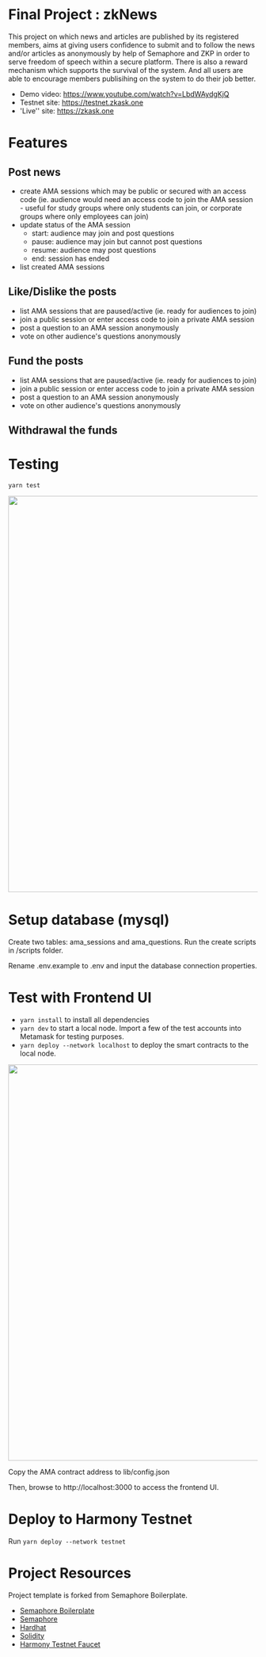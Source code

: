 # Final Project : zkNews

This project on which news and articles are published by its registered members, aims at giving users confidence to submit and to follow the news and/or articles as anonymously by help of Semaphore and ZKP in order to serve freedom of speech within a secure platform. There is also a reward mechanism which supports the survival of the system. And all users are able to encourage members publisihing on the system to do their job better.

- Demo video: https://www.youtube.com/watch?v=LbdWAydgKjQ
- Testnet site: https://testnet.zkask.one
- 'Live'' site: https://zkask.one

# Features

## Post news

- create AMA sessions which may be public or secured with an access code (ie. audience would need an access code to join the AMA session - useful for study groups where only students can join, or corporate groups where only employees can join)
- update status of the AMA session
  - start: audience may join and post questions
  - pause: audience may join but cannot post questions
  - resume: audience may post questions
  - end: session has ended
- list created AMA sessions

## Like/Dislike the posts

- list AMA sessions that are paused/active (ie. ready for audiences to join)
- join a public session or enter access code to join a private AMA session
- post a question to an AMA session anonymously
- vote on other audience's questions anonymously

## Fund the posts

- list AMA sessions that are paused/active (ie. ready for audiences to join)
- join a public session or enter access code to join a private AMA session
- post a question to an AMA session anonymously
- vote on other audience's questions anonymously

## Withdrawal the funds

# Testing

`yarn test`

<img src="https://github.com/violetwee/zkAsk/blob/main/screenshots/tests.png" width="800px" height="auto"/>

# Setup database (mysql)

Create two tables: ama_sessions and ama_questions. Run the create scripts in /scripts folder.

Rename .env.example to .env and input the database connection properties.

# Test with Frontend UI

- `yarn install` to install all dependencies
- `yarn dev` to start a local node. Import a few of the test accounts into Metamask for testing purposes.
- `yarn deploy --network localhost` to deploy the smart contracts to the local node.

<img src="https://github.com/violetwee/zkAsk/blob/main/screenshots/frontend.png" width="800px" height="auto"/>

Copy the AMA contract address to lib/config.json

Then, browse to http://localhost:3000 to access the frontend UI.

# Deploy to Harmony Testnet

Run `yarn deploy --network testnet`

# Project Resources

Project template is forked from Semaphore Boilerplate.

- [Semaphore Boilerplate](https://github.com/cedoor/semaphore-boilerplate)
- [Semaphore](https://github.com/appliedzkp/semaphore)
- [Hardhat](https://hardhat.org/)
- [Solidity](https://docs.soliditylang.org/en/v0.8.13/)
- [Harmony Testnet Faucet](https://faucet.pops.one/)
